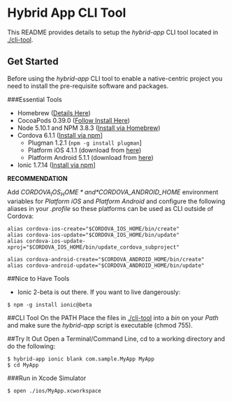 # Hybrid App CLI Tool
This README provides details to setup the *hybrid-app* CLI tool located in [./cli-tool](./cli-tool).

## Get Started
Before using the *hybrid-app* CLI tool to enable a native-centric project you need to install the pre-requisite software and packages.

###Essential Tools
* Homebrew ([Details Here](http://brew.sh/)) 
* CocoaPods 0.39.0 ([Follow Install Here](https://cocoapods.org/)) 
* Node 5.10.1 and NPM 3.8.3 ([Install via Homebrew](http://blog.teamtreehouse.com/install-node-js-npm-mac))
* Cordova 6.1.1 ([Install via npm](https://cordova.apache.org/)]
	* Plugman 1.2.1 (```npm -g install plugman```]
	* Platform iOS 4.1.1 (download from [here](http://archive.apache.org/dist/cordova/platforms/))
	* Platform Android 5.1.1 (download from [here](http://archive.apache.org/dist/cordova/platforms/))
* Ionic 1.7.14 ([Install via npm](http://ionicframework.com/getting-started/)]

**RECOMMENDATION**

Add *$CORDOVA_IOS_HOME* and *$CORDOVA_ANDROID_HOME* environment variables for *Platform iOS* and *Platform Android* and configure the following aliases in your *.profile* so these platforms can be used as CLI outside of Cordova:

```
alias cordova-ios-create="$CORDOVA_IOS_HOME/bin/create"
alias cordova-ios-update="$CORDOVA_IOS_HOME/bin/update"
alias cordova-ios-update-xproj="$CORDOVA_IOS_HOME/bin/update_cordova_subproject"

alias cordova-android-create="$CORDOVA_ANDROID_HOME/bin/create"
alias cordova-android-update="$CORDOVA_ANDROID_HOME/bin/update"
```

##Nice to Have Tools
* Ionic 2-beta is out there.  If you want to live dangerously:

```
$ npm -g install ionic@beta
```

##CLI Tool On the PATH
Place the files in [./cli-tool](./cli-tool) into a *bin* on your *Path* and make sure the *hybrid-app* script is executable (chmod 755).

##Try It Out
Open a Terminal/Command Line, cd to a working directory and do the following:

```
$ hybrid-app ionic blank com.sample.MyApp MyApp
$ cd MyApp 
```

###Run in Xcode Simulator
```
$ open ./ios/MyApp.xcworkspace
```